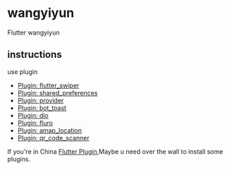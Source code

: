 # wangyiyun

Flutter wangyiyun 

## instructions

use plugin

- [Plugin: flutter_swiper]()
- [Plugin: shared_preferences]()
- [Plugin: provider]()
- [Plugin: bot_toast]()
- [Plugin: dio]()
- [Plugin: fluro]()
- [Plugin: amap_location]()
- [Plugin: qr_code_scanner]()


If you're in China
[Flutter Plugin](https://pub.flutter-io.cn/packages),Maybe u need over the wall to install some plugins.
